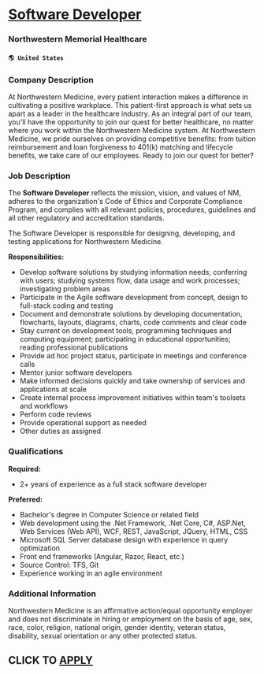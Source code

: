 # [Software Developer](https://www.remotewlb.com/apply/software-developer-68468)  
### Northwestern Memorial Healthcare  
#### `🌎 United States`  

### Company Description

At Northwestern Medicine, every patient interaction makes a difference in cultivating a positive workplace. This patient-first approach is what sets us apart as a leader in the healthcare industry. As an integral part of our team, you'll have the opportunity to join our quest for better healthcare, no matter where you work within the Northwestern Medicine system. At Northwestern Medicine, we pride ourselves on providing competitive benefits: from tuition reimbursement and loan forgiveness to 401(k) matching and lifecycle benefits, we take care of our employees. Ready to join our quest for better?

### Job Description

The **Software Developer** reflects the mission, vision, and values of NM, adheres to the organization's Code of Ethics and Corporate Compliance Program, and complies with all relevant policies, procedures, guidelines and all other regulatory and accreditation standards.

The Software Developer is responsible for designing, developing, and testing applications for Northwestern Medicine.

 **Responsibilities:**

  * Develop software solutions by studying information needs; conferring with users; studying systems flow, data usage and work processes; investigating problem areas
  * Participate in the Agile software development from concept, design to full-stack coding and testing
  * Document and demonstrate solutions by developing documentation, flowcharts, layouts, diagrams, charts, code comments and clear code
  * Stay current on development tools, programming techniques and computing equipment; participating in educational opportunities; reading professional publications
  * Provide ad hoc project status, participate in meetings and conference calls
  * Mentor junior software developers
  * Make informed decisions quickly and take ownership of services and applications at scale
  * Create internal process improvement initiatives within team's toolsets and workflows
  * Perform code reviews
  * Provide operational support as needed
  * Other duties as assigned

### Qualifications

 **Required:**

  * 2+ years of experience as a full stack software developer

 **Preferred:**

  * Bachelor's degree in Computer Science or related field
  * Web development using the .Net Framework, .Net Core, C#, ASP.Net, Web Services (Web API), WCF, REST, JavaScript, JQuery, HTML, CSS
  * Microsoft SQL Server database design with experience in query optimization
  * Front end frameworks (Angular, Razor, React, etc.)
  * Source Control: TFS, Git
  * Experience working in an agile environment

### Additional Information

Northwestern Medicine is an affirmative action/equal opportunity employer and does not discriminate in hiring or employment on the basis of age, sex, race, color, religion, national origin, gender identity, veteran status, disability, sexual orientation or any other protected status.

  
## CLICK TO [APPLY](https://www.remotewlb.com/apply/software-developer-68468)

